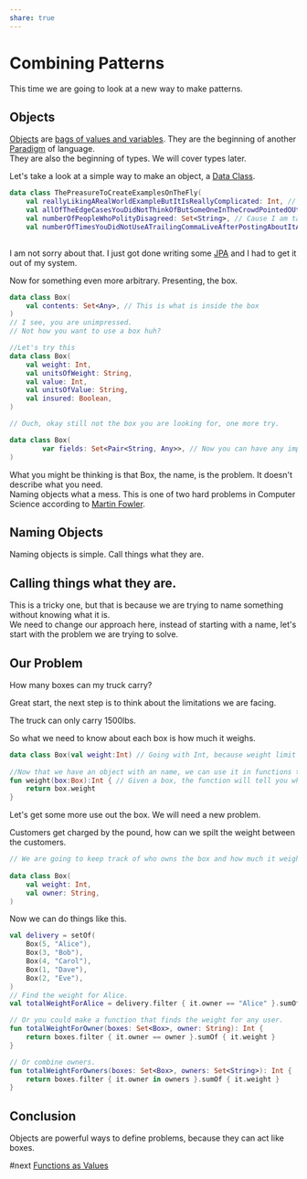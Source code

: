 ```yaml
---
share: true
---
```



# Combining Patterns  
  
This time we are going to look at a new way to make patterns.  
  
## Objects
  
[Objects](./Objects.md) are [bags of values and variables](bags%20of%20values%20and%20variables.md). They are the beginning of another [Paradigm](Paradigm.md) of language.   
They are also the beginning of types. We will cover types later.  
  
Let's take a look at a simple way to make an object, a [Data Class](Data%20Class.md).  
  
```Kotlin
data class ThePreasureToCreateExamplesOnTheFly(  
    val reallyLikingARealWorldExampleButItIsReallyComplicated: Int, // Because an Int makes sense here. Trust me.    
    val allOfTheEdgeCasesYouDidNotThinkOfButSomeOneInTheCrowdPointedOUt: List<String>, // I think we can all agree on that.    
    val numberOfPeopleWhoPolityDisagreed: Set<String>, // Cause I am taking names.    
    val numberOfTimesYouDidNotUseATrailingCommaLiveAfterPostingAboutItAllTheTime: Int, // Lucky for me this isn't live.)  
  
```  
  
I am not sorry about that. I just got done writing some [JPA](JPA.md) and I had to get it out of my system.  
  
Now for something even more arbitrary. Presenting, the box.  
  
```Kotlin  
data class Box(        
    val contents: Set<Any>, // This is what is inside the box    
)
// I see, you are unimpressed.  
// Not how you want to use a box huh?

//Let's try this  
data class Box(  
    val weight: Int,
    val unitsOfWeight: String,
    val value: Int,
    val unitsOfValue: String,
    val insured: Boolean,
)        

// Ouch, okay still not the box you are looking for, one more try.  

data class Box(  
        var fields: Set<Pair<String, Any>>, // Now you can have any implementation you want.    
)
```  
  
What you might be thinking is that Box, the name, is the problem. It doesn't describe what you need.  
Naming objects what a mess. This is one of two hard problems in Computer Science according to [Martin Fowler](Martin%20Fowler.md).  
  
## Naming Objects  
  
Naming objects is simple. Call things what they are.  
  
## Calling things what they are.  
  
This is a tricky one, but that is because we are trying to name something without knowing what it is.  
We need to change our approach here, instead of starting with a name, let's start with the problem we are trying to solve.  
  
## Our Problem  
  
How many boxes can my truck carry?  
  
Great start, the next step is to think about the limitations we are facing.  
  
The truck can only carry 1500lbs.  
  
So what we need to know about each box is how much it weighs.  
  
```Kotlin   
data class Box(val weight:Int) // Going with Int, because weight limit is in pounds.  
  
//Now that we have an object with an name, we can use it in functions to solve problems.  
fun weight(box:Box):Int { // Given a box, the function will tell you what it weighs.  
    return box.weight
}
```  
  
Let's get some more use out the box. We will need a new problem.  
  
Customers get charged by the pound, how can we spilt the weight between the customers.  
  
```Kotlin
// We are going to keep track of who owns the box and how much it weighs  
  
data class Box(  
    val weight: Int,    
    val owner: String,
)    
```  
  
Now we can do things like this.  
  
```Kotlin  
val delivery = setOf(  
	Box(5, "Alice"),
    Box(3, "Bob"),        
    Box(4, "Carol"),        
    Box(1, "Dave"),        
    Box(2, "Eve"),    
)  
// Find the weight for Alice.    
val totalWeightForAlice = delivery.filter { it.owner == "Alice" }.sumOf { it.weight }        

// Or you could make a function that finds the weight for any user.  
fun totalWeightForOwner(boxes: Set<Box>, owner: String): Int {        
	return boxes.filter { it.owner == owner }.sumOf { it.weight }
}       

// Or combine owners.  
fun totalWeightForOwners(boxes: Set<Box>, owners: Set<String>): Int {
	return boxes.filter { it.owner in owners }.sumOf { it.weight }
}
```  
  
## Conclusion  
  
Objects are powerful ways to define problems, because they can act like boxes.

#next [Functions as Values](./Functions%20as%20Values.md)